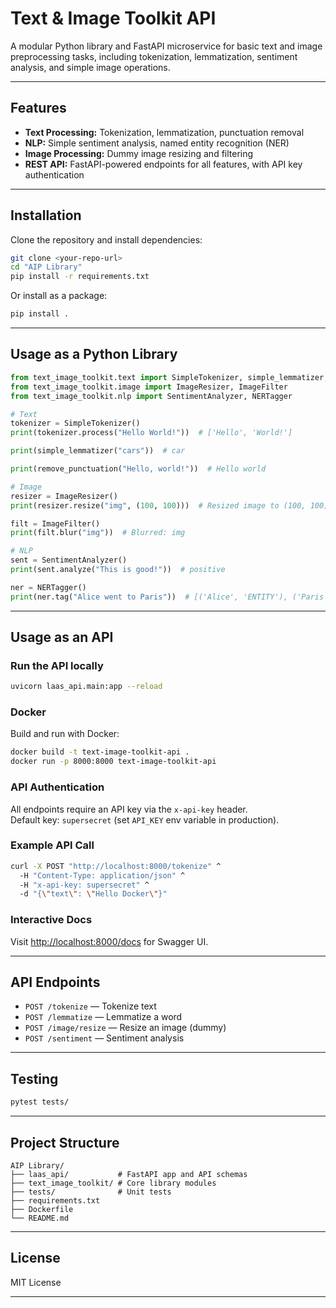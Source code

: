 # Text & Image Toolkit API

A modular Python library and FastAPI microservice for basic text and image preprocessing tasks, including tokenization, lemmatization, sentiment analysis, and simple image operations.

---

## Features

- **Text Processing:** Tokenization, lemmatization, punctuation removal
- **NLP:** Simple sentiment analysis, named entity recognition (NER)
- **Image Processing:** Dummy image resizing and filtering
- **REST API:** FastAPI-powered endpoints for all features, with API key authentication

---

## Installation

Clone the repository and install dependencies:

```bash
git clone <your-repo-url>
cd "AIP Library"
pip install -r requirements.txt
```

Or install as a package:

```bash
pip install .
```

---

## Usage as a Python Library

```python
from text_image_toolkit.text import SimpleTokenizer, simple_lemmatizer, remove_punctuation
from text_image_toolkit.image import ImageResizer, ImageFilter
from text_image_toolkit.nlp import SentimentAnalyzer, NERTagger

# Text
tokenizer = SimpleTokenizer()
print(tokenizer.process("Hello World!"))  # ['Hello', 'World!']

print(simple_lemmatizer("cars"))  # car

print(remove_punctuation("Hello, world!"))  # Hello world

# Image
resizer = ImageResizer()
print(resizer.resize("img", (100, 100)))  # Resized image to (100, 100)

filt = ImageFilter()
print(filt.blur("img"))  # Blurred: img

# NLP
sent = SentimentAnalyzer()
print(sent.analyze("This is good!"))  # positive

ner = NERTagger()
print(ner.tag("Alice went to Paris"))  # [('Alice', 'ENTITY'), ('Paris', 'ENTITY')]
```

---

## Usage as an API

### Run the API locally

```bash
uvicorn laas_api.main:app --reload
```

### Docker

Build and run with Docker:

```bash
docker build -t text-image-toolkit-api .
docker run -p 8000:8000 text-image-toolkit-api
```

### API Authentication

All endpoints require an API key via the `x-api-key` header.  
Default key: `supersecret` (set `API_KEY` env variable in production).

### Example API Call

```bash
curl -X POST "http://localhost:8000/tokenize" ^
  -H "Content-Type: application/json" ^
  -H "x-api-key: supersecret" ^
  -d "{\"text\": \"Hello Docker\"}"
```

### Interactive Docs

Visit [http://localhost:8000/docs](http://localhost:8000/docs) for Swagger UI.

---

## API Endpoints

- `POST /tokenize` — Tokenize text
- `POST /lemmatize` — Lemmatize a word
- `POST /image/resize` — Resize an image (dummy)
- `POST /sentiment` — Sentiment analysis

---

## Testing

```bash
pytest tests/
```

---

## Project Structure

```
AIP Library/
├── laas_api/           # FastAPI app and API schemas
├── text_image_toolkit/ # Core library modules
├── tests/              # Unit tests
├── requirements.txt
├── Dockerfile
└── README.md
```

---

## License

MIT License

---